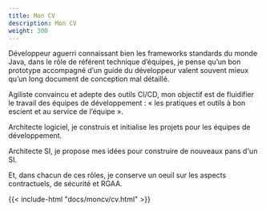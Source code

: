 ```yaml
---
title: Mon CV
description: Mon CV
weight: 300
---
```



Développeur aguerri connaissant bien les frameworks standards du monde Java, dans le rôle de référent technique d’équipes, je pense qu’un bon prototype accompagné d’un guide du développeur valent souvent mieux qu’un long document de conception mal détaillé.

Agiliste convaincu et adepte des outils CI/CD, mon objectif est de fluidifier le travail des équipes de développement : « les pratiques et outils à bon escient et au service de l’équipe ».

Architecte logiciel, je construis et initialise les projets pour les équipes de développement.

Architecte SI, je propose mes idées pour construire de nouveaux pans d'un SI.

Et, dans chacun de ces rôles, je conserve un oeuil sur les aspects contractuels, de sécurité et RGAA.

{{< include-html "docs/moncv/cv.html" >}}